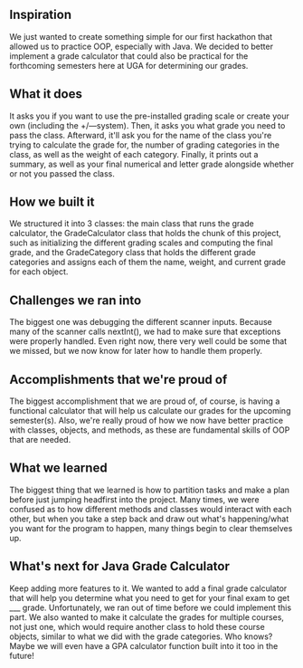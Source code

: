 ## Inspiration
We just wanted to create something simple for our first hackathon that allowed us to practice OOP, especially with Java. We decided to better implement a grade calculator that could also be practical for the forthcoming semesters here at UGA for determining our grades. 

## What it does
It asks you if you want to use the pre-installed grading scale or create your own (including the +/—system). Then, it asks you what grade you need to pass the class. Afterward, it'll ask you for the name of the class you're trying to calculate the grade for, the number of grading categories in the class, as well as the weight of each category. Finally, it prints out a summary, as well as your final numerical and letter grade alongside whether or not you passed the class.

## How we built it
We structured it into 3 classes: the main class that runs the grade calculator, the GradeCalculator class that holds the chunk of this project, such as initializing the different grading scales and computing the final grade, and the GradeCategory class that holds the different grade categories and assigns each of them the name, weight, and current grade for each object. 

## Challenges we ran into
The biggest one was debugging the different scanner inputs. Because many of the scanner calls nextInt(), we had to make sure that exceptions were properly handled. Even right now, there very well could be some that we missed, but we now know for later how to handle them properly.

## Accomplishments that we're proud of
The biggest accomplishment that we are proud of, of course, is having a functional calculator that will help us calculate our grades for the upcoming semester(s). Also, we're really proud of how we now have better practice with classes, objects, and methods, as these are fundamental skills of OOP that are needed.

## What we learned
The biggest thing that we learned is how to partition tasks and make a plan before just jumping headfirst into the project. Many times, we were confused as to how different methods and classes would interact with each other, but when you take a step back and draw out what's happening/what you want for the program to happen, many things begin to clear themselves up.

## What's next for Java Grade Calculator
Keep adding more features to it. We wanted to add a final grade calculator that will help you determine what you need to get for your final exam to get ___ grade. Unfortunately, we ran out of time before we could implement this part. We also wanted to make it calculate the grades for multiple courses, not just one, which would require another class to hold these course objects, similar to what we did with the grade categories. Who knows? Maybe we will even have a GPA calculator function built into it too in the future!
